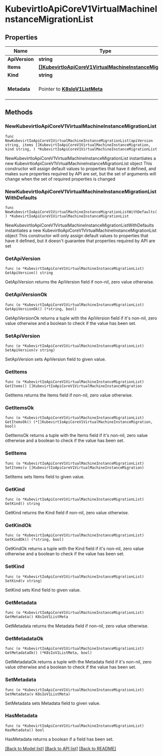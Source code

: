 # KubevirtIoApiCoreV1VirtualMachineInstanceMigrationList

## Properties

Name | Type | Description | Notes
------------ | ------------- | ------------- | -------------
**ApiVersion** | **string** |  | 
**Items** | [**[]KubevirtIoApiCoreV1VirtualMachineInstanceMigration**](KubevirtIoApiCoreV1VirtualMachineInstanceMigration.md) |  | 
**Kind** | **string** |  | 
**Metadata** | Pointer to [**K8sIoV1ListMeta**](K8sIoV1ListMeta.md) |  | [optional] [default to {}]

## Methods

### NewKubevirtIoApiCoreV1VirtualMachineInstanceMigrationList

`func NewKubevirtIoApiCoreV1VirtualMachineInstanceMigrationList(apiVersion string, items []KubevirtIoApiCoreV1VirtualMachineInstanceMigration, kind string, ) *KubevirtIoApiCoreV1VirtualMachineInstanceMigrationList`

NewKubevirtIoApiCoreV1VirtualMachineInstanceMigrationList instantiates a new KubevirtIoApiCoreV1VirtualMachineInstanceMigrationList object
This constructor will assign default values to properties that have it defined,
and makes sure properties required by API are set, but the set of arguments
will change when the set of required properties is changed

### NewKubevirtIoApiCoreV1VirtualMachineInstanceMigrationListWithDefaults

`func NewKubevirtIoApiCoreV1VirtualMachineInstanceMigrationListWithDefaults() *KubevirtIoApiCoreV1VirtualMachineInstanceMigrationList`

NewKubevirtIoApiCoreV1VirtualMachineInstanceMigrationListWithDefaults instantiates a new KubevirtIoApiCoreV1VirtualMachineInstanceMigrationList object
This constructor will only assign default values to properties that have it defined,
but it doesn't guarantee that properties required by API are set

### GetApiVersion

`func (o *KubevirtIoApiCoreV1VirtualMachineInstanceMigrationList) GetApiVersion() string`

GetApiVersion returns the ApiVersion field if non-nil, zero value otherwise.

### GetApiVersionOk

`func (o *KubevirtIoApiCoreV1VirtualMachineInstanceMigrationList) GetApiVersionOk() (*string, bool)`

GetApiVersionOk returns a tuple with the ApiVersion field if it's non-nil, zero value otherwise
and a boolean to check if the value has been set.

### SetApiVersion

`func (o *KubevirtIoApiCoreV1VirtualMachineInstanceMigrationList) SetApiVersion(v string)`

SetApiVersion sets ApiVersion field to given value.


### GetItems

`func (o *KubevirtIoApiCoreV1VirtualMachineInstanceMigrationList) GetItems() []KubevirtIoApiCoreV1VirtualMachineInstanceMigration`

GetItems returns the Items field if non-nil, zero value otherwise.

### GetItemsOk

`func (o *KubevirtIoApiCoreV1VirtualMachineInstanceMigrationList) GetItemsOk() (*[]KubevirtIoApiCoreV1VirtualMachineInstanceMigration, bool)`

GetItemsOk returns a tuple with the Items field if it's non-nil, zero value otherwise
and a boolean to check if the value has been set.

### SetItems

`func (o *KubevirtIoApiCoreV1VirtualMachineInstanceMigrationList) SetItems(v []KubevirtIoApiCoreV1VirtualMachineInstanceMigration)`

SetItems sets Items field to given value.


### GetKind

`func (o *KubevirtIoApiCoreV1VirtualMachineInstanceMigrationList) GetKind() string`

GetKind returns the Kind field if non-nil, zero value otherwise.

### GetKindOk

`func (o *KubevirtIoApiCoreV1VirtualMachineInstanceMigrationList) GetKindOk() (*string, bool)`

GetKindOk returns a tuple with the Kind field if it's non-nil, zero value otherwise
and a boolean to check if the value has been set.

### SetKind

`func (o *KubevirtIoApiCoreV1VirtualMachineInstanceMigrationList) SetKind(v string)`

SetKind sets Kind field to given value.


### GetMetadata

`func (o *KubevirtIoApiCoreV1VirtualMachineInstanceMigrationList) GetMetadata() K8sIoV1ListMeta`

GetMetadata returns the Metadata field if non-nil, zero value otherwise.

### GetMetadataOk

`func (o *KubevirtIoApiCoreV1VirtualMachineInstanceMigrationList) GetMetadataOk() (*K8sIoV1ListMeta, bool)`

GetMetadataOk returns a tuple with the Metadata field if it's non-nil, zero value otherwise
and a boolean to check if the value has been set.

### SetMetadata

`func (o *KubevirtIoApiCoreV1VirtualMachineInstanceMigrationList) SetMetadata(v K8sIoV1ListMeta)`

SetMetadata sets Metadata field to given value.

### HasMetadata

`func (o *KubevirtIoApiCoreV1VirtualMachineInstanceMigrationList) HasMetadata() bool`

HasMetadata returns a boolean if a field has been set.


[[Back to Model list]](../README.md#documentation-for-models) [[Back to API list]](../README.md#documentation-for-api-endpoints) [[Back to README]](../README.md)


